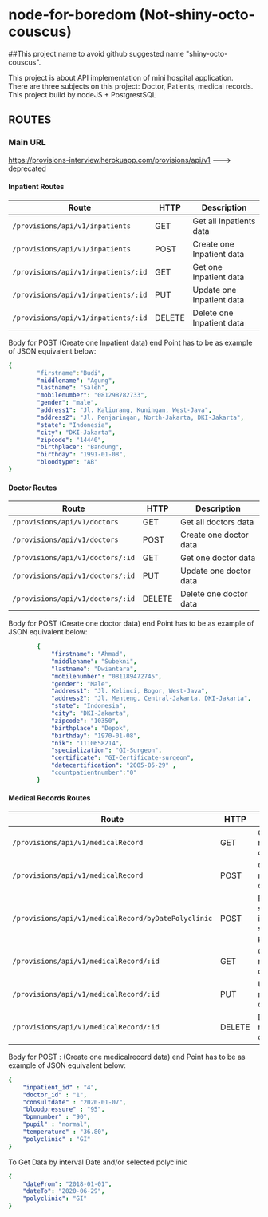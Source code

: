 # node-for-boredom (Not-shiny-octo-couscus)

##This project name to avoid github suggested name "shiny-octo-couscus".

This project is about API implementation of mini hospital application.  
There are three subjects on this project: Doctor, Patients, medical records.  
This project build by nodeJS + PostgrestSQL

<!-- ##STACK

Language: nodeJs ES6 (with babel).
Server: express.
Test: mocha, chai, istanbul (for coverage)


##Feature:
Medical_Records
- When Create Medical Records, increase "countpatientnumber" field in doctor table, for related doctor
- When Delete Medical Records, decrease "countpatientnumber field in doctor table, for related doctor
- getByDatePolyclinic: input the range dateFrom and dateTo, to get data count all patient which consult at those date. Furthermore, count patient based on their blood type -->



## ROUTES

### Main URL
https://provisions-interview.herokuapp.com/provisions/api/v1 ---> deprecated

#### Inpatient Routes

| Route                                |  HTTP  | Description |
| ------------------------------------ | ------ | --------------|
| `/provisions/api/v1/inpatients`      | GET    | Get all Inpatients data
| `/provisions/api/v1/inpatients`      | POST   | Create one Inpatient data
| `/provisions/api/v1/inpatients/:id`  | GET    | Get one Inpatient data
| `/provisions/api/v1/inpatients/:id`  | PUT    | Update one Inpatient data
| `/provisions/api/v1/inpatients/:id`  | DELETE | Delete one Inpatient data

Body for POST 
(Create one Inpatient data) end Point has to be as example of JSON equivalent below:
```yaml
{
        "firstname":"Budi",
        "middlename": "Agung",
        "lastname": "Saleh",
        "mobilenumber": "081298782733",
        "gender": "male",
        "address1": "Jl. Kaliurang, Kuningan, West-Java",
        "address2": "Jl. Penjaringan, North-Jakarta, DKI-Jakarta",
        "state": "Indonesia",
        "city": "DKI-Jakarta",
        "zipcode": "14440",
        "birthplace": "Bandung",
        "birthday": "1991-01-08",
        "bloodtype": "AB"
}
```

#### Doctor Routes

| Route                             |  HTTP  | Description |
| --------------------------------- | ------ | --------------|
| `/provisions/api/v1/doctors`      | GET    | Get all doctors data
| `/provisions/api/v1/doctors`      | POST   | Create one doctor data
| `/provisions/api/v1/doctors/:id`  | GET    | Get one doctor data
| `/provisions/api/v1/doctors/:id`  | PUT    | Update one doctor data
| `/provisions/api/v1/doctors/:id`  | DELETE | Delete one doctor data


Body for POST (Create one doctor data) end Point has to be as example of JSON equivalent below:
```yaml
        {
            "firstname": "Ahmad",
            "middlename": "Subekni",
            "lastname": "Dwiantara",
            "mobilenumber": "081189472745",
            "gender": "Male",
            "address1": "Jl. Kelinci, Bogor, West-Java",
            "address2": "Jl. Menteng, Central-Jakarta, DKI-Jakarta",
            "state": "Indonesia",
            "city": "DKI-Jakarta",
            "zipcode": "10350",
            "birthplace": "Depok",
            "birthday": "1970-01-08",
            "nik": "1110658214",
            "specialization": "GI-Surgeon",
            "certificate": "GI-Certificate-surgeon",
            "datecertification": "2005-05-29" ,
            "countpatientnumber":"0"
        }
```
#### Medical Records Routes

| Route                                                    |  HTTP  | Description |
| -------------------------------------------------------- | ------ | --------------|
| `/provisions/api/v1/medicalRecord`                       | GET    | Get all medicalRecord data
| `/provisions/api/v1/medicalRecord`                       | POST   | Create one medicalRecord data
| `/provisions/api/v1/medicalRecord/byDatePolyclinic`      | POST   | Return consult sum by date interval and/or selected polyclinic
| `/provisions/api/v1/medicalRecord/:id`                   | GET    | Get one medicalRecord data
| `/provisions/api/v1/medicalRecord/:id`                   | PUT    | Update one medicalRecord data
| `/provisions/api/v1/medicalRecord/:id`                   | DELETE | Delete one medicalRecord data

Body for POST :
(Create one medicalrecord data) end Point has to be as example of JSON equivalent below:
```yaml
{
    "inpatient_id" : "4",
    "doctor_id" : "1",
    "consultdate" : "2020-01-07",
    "bloodpressure" : "95",
    "bpmnumber" : "90",
    "pupil" : "normal",
    "temperature" : "36.80",
    "polyclinic" : "GI"
}
```

To Get Data by interval Date and/or selected polyclinic 
```yaml
{
    "dateFrom": "2018-01-01",
    "dateTo": "2020-06-29",
    "polyclinic": "GI"
}
```

